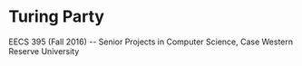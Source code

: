 # Turing Party
EECS 395 (Fall 2016) -- Senior Projects in Computer Science, Case Western Reserve University
